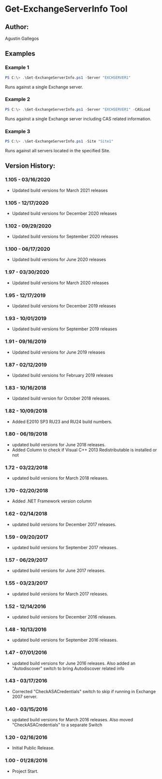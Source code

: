 ﻿# Get-ExchangeServerInfo Tool  

## Author:  
Agustin Gallegos  

## Examples  
### Example 1  
```powershell
PS C:\> .\Get-ExchangeServerInfo.ps1 -Server "EXCHSERVER1"
```
Runs against a single Exchange server.  

### Example 2  
```powershell
PS C:\> .\Get-ExchangeServerInfo.ps1 -Server "EXCHSERVER1" -CASLoad
```
Runs against a single Exchange server including CAS related information.  

### Example 3  
```powershell
PS C:\> .\Get-ExchangeServerInfo.ps1 -Site "Site1"
```
Runs against all servers located in the specified Site.  

## Version History:  
### 1.105 - 03/16/2020
 - Updated build versions for March 2021 releases
### 1.105 - 12/17/2020
 - Updated build versions for December 2020 releases
### 1.102 - 09/29/2020
 - Updated build versions for September 2020 releases
### 1.100 - 06/17/2020
 - Updated build versions for June 2020 releases
### 1.97 - 03/30/2020
 - Updated build versions for March 2020 releases
### 1.95 - 12/17/2019
 - Updated build versions for December 2019 releases
### 1.93 - 10/01/2019
 - Updated build versions for September 2019 releases
### 1.91 - 09/16/2019
 - Updated build versions for June 2019 releases
### 1.87 - 02/12/2019
 - Updated build versions for February 2019 releases
### 1.83 - 10/16/2018
 - Updated build version for October 2018 releases.
### 1.82 - 10/09/2018
 - Added E2010 SP3 RU23 and RU24 build numbers.
### 1.80 - 06/19/2018
 - updated build versions for June 2018 releases.
 - Added Column to check if Visual C++ 2013 Redistributable is installed or not
### 1.72 - 03/22/2018
 - updated build versions for March 2018 releases.
### 1.70 - 02/20/2018
 - Added .NET Framework version column
### 1.62 - 02/14/2018
 - updated build versions for December 2017 releases.
### 1.59 - 09/20/2017
 - updated build versions for September 2017 releases.
### 1.57 - 06/29/2017
 - updated build versions for June 2017 releases.
### 1.55 - 03/23/2017
 - updated build versions for March 2017 releases.
### 1.52 - 12/14/2016
 - updated build versions for December 2016 releases.
### 1.48 - 10/13/2016
 - updated build versions for September 2016 releases.
### 1.47 - 07/01/2016
 - updated build versions for June 2016 releases. Also added an "Autodiscover" switch to bring Autodiscover related info
### 1.43 - 03/17/2016
 - Corrected "CheckASACredentials" switch to skip if running in Exchange 2007 server.
### 1.40 - 03/15/2016
 - updated build versions for March 2016 releases. Also moved "CheckASACredentials" to a separate Switch
### 1.20 - 02/16/2016
 - Initial Public Release.
### 1.00 - 01/28/2016
 - Project Start.